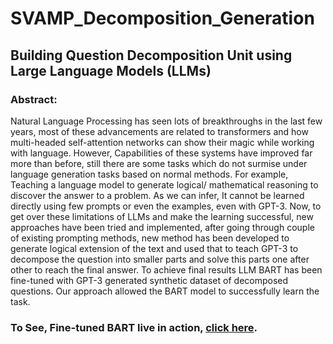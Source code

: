# SVAMP_Decomposition_Generation

## Building Question Decomposition Unit using Large Language Models (LLMs)


### **Abstract**: 

Natural Language Processing has seen lots of breakthroughs in the last few
years, most of these advancements are related to transformers and how
multi-headed self-attention networks can show their magic while working with
language. However, Capabilities of these systems have improved far more than
before, still there are some tasks which do not surmise under language generation
tasks based on normal methods. For example, Teaching a language model to
generate logical/ mathematical reasoning to discover the answer to a problem. As
we can infer, It cannot be learned directly using few prompts or even the examples,
even with GPT-3. Now, to get over these limitations of LLMs and make the learning
successful, new approaches have been tried and implemented, after going through
couple of existing prompting methods, new method has been developed to generate
logical extension of the text and used that to teach GPT-3 to decompose the
question into smaller parts and solve this parts one after other to reach the final
answer. To achieve final results LLM BART has been fine-tuned with GPT-3
generated synthetic dataset of decomposed questions. Our approach allowed the
BART model to successfully learn the task.



### To See, Fine-tuned BART live in action, [click here](https://colab.research.google.com/drive/1ltIIQpP-pvqpIRzQSjLqs98u3WWRh1vI?usp=share_link).


